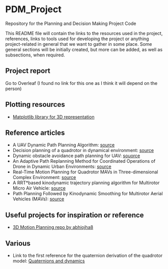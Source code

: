# PDM_Project
Repository for the Planning and Decision Making Project Code

This README file will contain the links to the resources used in the project, references, links to tools used for developing the project or anything project-related in general that we want to gather in some place. Some general sections will be initially created, but more can be added, as well as subsections, when required.

## Project report

Go to Overleaf (I found no link for this one as I think it will depend on the person)

## Plotting resources

- [Matplotlib library for 3D representation](https://matplotlib.org/stable/api/_as_gen/mpl_toolkits.mplot3d.axes3d.Axes3D.html)

## Reference articles

- A UAV Dynamic Path Planning Algorithm: [source](https://ieeexplore.ieee.org/document/9337581)
- Decision planning of a quadrotor in dynamical environment: [source](https://ieeexplore.ieee.org/document/8028421)
- Dynamic obstacle avoidance path planning for UAV: [souorce](https://ieeexplore.ieee.org/document/9274865)
- An Adaptive Path Replanning Method for Coordinated Operations of Drone in Dynamic Urban Environments: [source](https://ieeexplore.ieee.org/document/9184113)
- Real-Time Motion Planning for Quadrotor MAVs in Three-dimensional Complex Environment: [source](https://ieeexplore.ieee.org/document/9019196)
- A RRT\*based kinodynamic trajectory planning algorithm for Multirotor Micro Air Vehicle: [source](https://ieeexplore.ieee.org/document/9277168)
- Path Planning Followed by Kinodynamic Smoothing for Multirotor Aerial Vehicles (MAVs): [source](https://ieeexplore.ieee.org/document/9290162)

## Useful projects for inspiration or reference

- [3D Motion Planning repo by abhiojha8](https://github.com/abhiojha8/3D-Motion-Planning)

## Various

- Link to the first reference for the quaternion derivation of the quadrotor model: [Quaternions and dynamics](https://archive.org/details/arxiv-0811.2889/page/n5/mode/2up)


